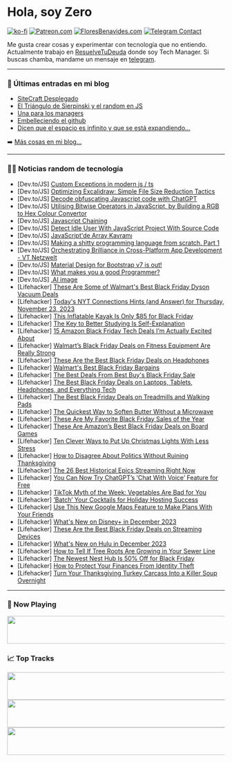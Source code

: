 # Hola, soy Zero

[![ko-fi](https://ko-fi.com/img/githubbutton_sm.svg)](https://ko-fi.com/J3J4N0LUK)
[![Patreon.com](https://img.shields.io/endpoint.svg?url=https%3A%2F%2Fshieldsio-patreon.vercel.app%2Fapi%3Fusername%3Dzerodragon%26type%3Dpatrons&style=for-the-badge)](https://patreon.com/zerodragon)
[![FloresBenavides.com](https://img.shields.io/website?down_message=oops&label=MiBlog&style=for-the-badge&up_message=online&url=https%3A%2F%2Ffloresbenavides.com)](https://floresbenavides.com)
[![Telegram Contact](https://img.shields.io/badge/escr%C3%ADbeme-ZeroDragon-%2326A5E4?style=for-the-badge&logo=telegram)](https://t.me/zerodragon)

Me gusta crear cosas y experimentar con tecnología que no entiendo.
Actualmente trabajo en [ResuelveTuDeuda](http://github.com/resuelve) donde soy Tech Manager.
Si buscas chamba, mandame un mensaje en [telegram](https://t.me/zerodragon).

---

### 📕 Últimas entradas en mi blog
<!-- BLOG-POST-LIST:START -->
- [SiteCraft Desplegado](https://floresbenavides.com/sitecraft-desplegado/)
- [El Triángulo de Sierpinski y el random en JS](https://floresbenavides.com/el-triangulo-de-sierpinski-y-el-random-en-js/)
- [Una para los managers](https://floresbenavides.com/una-para-los-managers/)
- [Embelleciendo el github](https://floresbenavides.com/embelleciendo-el-github/)
- [Dicen que el espacio es infinito y que se está expandiendo…](https://floresbenavides.com/dicen-que-el-espacio-es-infinito-y-que-se-esta-expandiendo/)
<!-- BLOG-POST-LIST:END -->

➡️ [Más cosas en mi blog...](https://floresbenavides.com)

---

### 👨‍💻 Noticias random de tecnología
<!-- TECH-POSTS:START -->
- [Dev.to/JS] [Custom Exceptions in modern js / ts](https://dev.to/manuartero/custom-exceptions-in-modern-js-ts-2in9)
- [Dev.to/JS] [Optimizing Excalidraw: Simple File Size Reduction Tactics](https://dev.to/omalk98/optimizing-excalidraw-simple-file-size-reduction-tactics-n4e)
- [Dev.to/JS] [Decode obfuscating Javascript code with ChatGPT](https://dev.to/vladignatyev/decode-obfuscating-javascript-code-with-chatgpt-30ic)
- [Dev.to/JS] [Utilising Bitwise Operators in JavaScript, by Building a RGB to Hex Colour Convertor](https://dev.to/therealowenrees/utilising-bitwise-operators-in-javascript-by-building-a-rgb-to-hex-colour-convertor-24ai)
- [Dev.to/JS] [Javascript Chaining](https://dev.to/sundarbadagala081/javascript-chaining-3h6g)
- [Dev.to/JS] [Detect Idle User With JavaScript Project With Source Code](https://dev.to/codingcss/detect-idle-user-with-javascript-project-with-source-code-26lb)
- [Dev.to/JS] [JavaScript&#39;de Array Kavramı](https://dev.to/eminaltan/javascriptde-arraylar-27p2)
- [Dev.to/JS] [Making a shitty programming language from scratch. Part 1](https://dev.to/andi23rosca/making-a-shitty-programming-language-part-1-5092)
- [Dev.to/JS] [Orchestrating Brilliance in Cross-Platform App Development - VT Netzwelt](https://dev.to/vtnetzwelt/orchestrating-brilliance-in-cross-platform-app-development-vt-netzwelt-l6d)
- [Dev.to/JS] [Material Design for Bootstrap v7 is out!](https://dev.to/mdbootstrap/material-design-for-bootstrap-v7-is-out-3p9b)
- [Dev.to/JS] [What makes you a good Programmer?](https://dev.to/craftingbugs/what-makes-you-a-good-programmer-589i)
- [Dev.to/JS] [.AI image](https://dev.to/vadodaria/ai-image-2jkg)
- [Lifehacker] [These Are Some of Walmart&#39;s Best Black Friday Dyson Vacuum Deals](https://lifehacker.com/home/best-black-friday-dyson-vacuum-deals-2023)
- [Lifehacker] [Today&#39;s NYT Connections Hints &lpar;and Answer&rpar; for Thursday, November 23, 2023](https://lifehacker.com/entertainment/nyt-connections-answer-today-november-23-2023)
- [Lifehacker] [This Inflatable Kayak Is Only $85 for Black Friday](https://lifehacker.com/travel/sevylor-k5-inflatable-kayak-sale-black-friday)
- [Lifehacker] [The Key to Better Studying Is Self-Explanation](https://lifehacker.com/family/self-explanation-study-method)
- [Lifehacker] [15 Amazon Black Friday Tech Deals I’m Actually Excited About](https://lifehacker.com/tech/best-amazon-early-black-friday-tech-deals)
- [Lifehacker] [Walmart’s Black Friday Deals on Fitness Equipment Are Really Strong](https://lifehacker.com/health/walmart-best-flack-friday-deals-fitness-equipment)
- [Lifehacker] [These Are the Best Black Friday Deals on Headphones](https://lifehacker.com/tech/best-black-friday-headphone-deals)
- [Lifehacker] [Walmart&#39;s Best Black Friday Bargains](https://lifehacker.com/money/walmarts-best-black-friday-bargains)
- [Lifehacker] [The Best Deals From Best Buy&#39;s Black Friday Sale](https://lifehacker.com/best-buys-black-friday-calendar-1850942632)
- [Lifehacker] [The Best Black Friday Deals on Laptops, Tablets, Headphones, and Everything Tech](https://lifehacker.com/tech/best-black-friday-deals-laptops-tablets-headphones)
- [Lifehacker] [The Best Black Friday Deals on Treadmills and Walking Pads](https://lifehacker.com/health/black-friday-deals-treadmills-and-walking-pads)
- [Lifehacker] [The Quickest Way to Soften Butter Without a Microwave](https://lifehacker.com/food-drink/soften-butter-quickly-without-microwave)
- [Lifehacker] [These Are My Favorite Black Friday Sales of the Year](https://lifehacker.com/money/best-black-friday-deals-2023)
- [Lifehacker] [These Are Amazon’s Best Black Friday Deals on Board Games](https://lifehacker.com/entertainment/amazon-black-friday-deals-on-board-games)
- [Lifehacker] [Ten Clever Ways to Put Up Christmas Lights With Less Stress](https://lifehacker.com/home/christmas-light-decorating-hacks)
- [Lifehacker] [How to Disagree About Politics Without Ruining Thanksgiving](https://lifehacker.com/family/how-to-talk-about-politics-without-ruining-thanksgiving)
- [Lifehacker] [The 26 Best Historical Epics Streaming Right Now](https://lifehacker.com/entertainment/best-historical-epics-streaming)
- [Lifehacker] [You Can Now Try ChatGPT’s ‘Chat With Voice’ Feature for Free](https://lifehacker.com/tech/chatgpt-voice-chat-now-free)
- [Lifehacker] [TikTok Myth of the Week: Vegetables Are Bad for You](https://lifehacker.com/health/tiktok-myth-vegetables-are-bad-for-you)
- [Lifehacker] [‘Batch’ Your Cocktails for Holiday Hosting Success](https://lifehacker.com/food-drink/holiday-cocktail-batching)
- [Lifehacker] [Use This New Google Maps Feature to Make Plans With Your Friends](https://lifehacker.com/tech/use-google-maps-lists-to-make-plans-with-friends)
- [Lifehacker] [What&#39;s New on Disney+ in December 2023](https://lifehacker.com/entertainment/disney-plus-december-2023)
- [Lifehacker] [These Are the Best Black Friday Deals on Streaming Devices](https://lifehacker.com/tech/black-friday-streaming-devices)
- [Lifehacker] [What&#39;s New on Hulu in December 2023](https://lifehacker.com/entertainment/new-releases-hulu-december-2023)
- [Lifehacker] [How to Tell If Tree Roots Are Growing in Your Sewer Line](https://lifehacker.com/home/cleaning-tree-roots-in-sewer-line)
- [Lifehacker] [The Newest Nest Hub Is 50% Off for Black Friday](https://lifehacker.com/tech/google-nest-hub-black-friday-deal)
- [Lifehacker] [How to Protect Your Finances From Identity Theft](https://lifehacker.com/money/how-to-protect-your-finances-from-identity-theft)
- [Lifehacker] [Turn Your Thanksgiving Turkey Carcass Into a Killer Soup Overnight](https://lifehacker.com/food-drink/best-turkey-soup-recipe)<!-- TECH-POSTS:END -->

---

### 🎵 Now Playing
<a href="https://spotify-now-playing-dun.vercel.app/now-playing?open"><img src="https://spotify-now-playing-dun.vercel.app/now-playing" width="540" height="64"></a>

### 📈 Top Tracks
<a href="https://spotify-now-playing-dun.vercel.app/top-tracks?i=1&open"><img src="https://spotify-now-playing-dun.vercel.app/top-tracks?i=1" width="540" height="64"></a>
<a href="https://spotify-now-playing-dun.vercel.app/top-tracks?i=2&open"><img src="https://spotify-now-playing-dun.vercel.app/top-tracks?i=2" width="540" height="64"></a>
<a href="https://spotify-now-playing-dun.vercel.app/top-tracks?i=3&open"><img src="https://spotify-now-playing-dun.vercel.app/top-tracks?i=3" width="540" height="64"></a>
